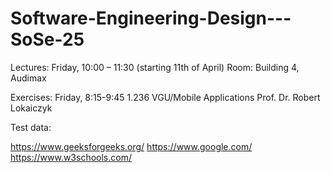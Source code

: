# Software-Engineering-Design---SoSe-25
Lectures:
Friday, 10:00 – 11:30 (starting 11th of April)
Room: Building 4, Audimax

Exercises:
Friday, 8:15-9:45
1.236	VGU/Mobile Applications
Prof. Dr. Robert Lokaiczyk


Test data:

https://www.geeksforgeeks.org/
https://www.google.com/
https://www.w3schools.com/